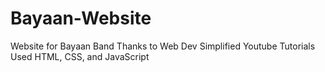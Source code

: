 # Bayaan-Website
Website for Bayaan Band
Thanks to Web Dev Simplified Youtube Tutorials
Used HTML, CSS, and JavaScript
